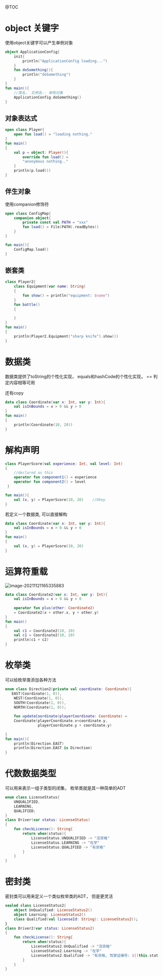 @TOC[](对象)

# object 关键字

使用object关键字可以产生单例对象

```kotlin
object ApplicationConfig{
    init{
        println("ApplicationConfig loading...")
    }
    fun doSomething(){
        println("doSomething")
    }
}
fun main(){
    //类名， 实例名-- 单例对象
    ApplicationConfig.doSomething()
}
```

## 对象表达式

```kotlin
open class Player{
    open fun load() = "loading nothing."
}
fun main()
{
    val p = object: Player(){
        override fun load() = 
        "anonymous nothing.."
    }
    println(p.load())
}
```



## 伴生对象

使用companion修饰符

```kotlin
open class ConfigMap{
    companion object{
        private const val PATH = "xxx"
        fun load() = File(PATH).readBytes()
    }
}

fun main(){
    ConfigMap.load()
}
```

## 嵌套类

```kotlin
class Player2{
    class Equipment(var name: String)
    {
        fun show() = println("equipment: $name")
    }
    fun battle()
    {
        
    }
}
fun main()
{
    println(Player2.Equipment("sharp knife").show())
}
```

# 数据类

数据类提供了toString的个性化实现， equals和hashCode的个性化实现， == 判定内容相等可用

还有copy

```kotlin
data class Coordinate(var x: Int, var y: Int){
    val isInBounds = x > 0 && y > 0
}
fun main()
{
    println(Coordinate(10, 20))
}
```

# 解构声明

```kotlin
class PlayerScore(val experience: Int, val level: Int)
{
    //declared as this
    operator fun component1() = experience
    operator fun component2() = level
 }

fun main(){
    val (x, y) = PlayerScore(10, 20)	//Okey
}
```

若定义一个数据类, 可以直接解构

```kotlin
data class Coordinate(var x: Int, var y: Int){
    val isInBounds = x > 0 && y > 0
}
fun main()
{
    val (x, y) = PlayerScore(10, 20)
}
```

# 运算符重载

![image-20211121165335883](https://i.loli.net/2021/11/21/aNwbA8sR6T7dtYK.png)

```kotlin
data class Coordinate2(var x: Int, var y: Int){
    val isInBounds = x > 0 && y > 0
    
    operator fun plus(other: Coordinate2)
    = Coordinate2(x + other.x, y + other.y)
}
fun main()
{
    val c1 = Coordinate2(10, 20)
    val c1 = Coordinate2(10, 20)
    println(c1 + c2)
}
```

# 枚举类

可以给枚举类添加各种方法

```kotlin
enum class Direction2(private val coordinate: Coordinate){
   EAST(Coordinate(1, 0)),
    WEST(Coordinate(1, 0)),
    SOUTH(Coordinate(1, 0)), 
    NORTH(Coordinate(1, 0));
    
    fun updateCoordinate(playerCoordinate: Coordinate) = 
    Coordinate(playerCoordinate.x+coordinate.y,
               playerCoordinate.y + coordinate.y)
                                                                    
}
fun main(){
    println(Direction.EAST)
    println(Direction.EAST is Direction)
}
```

# 代数数据类型

可以用来表示一组子类型的闭集， 枚举类就是其一种简单的ADT

```kotlin
enum class LicenseStatus{
    UNQUALIFIED, 
    LEARNING, 
    QUALIFIED;
}
class Driver(var status: LicenseStatus)
{
    fun checkLicense(): String{
        return when(status){
            LicenseStatus.UNQUALIFIED -> "没资格"
            LicenseStatus.LEARNING -> "在学"
            LicenseStatus.QUALIFIED -> "有资格"
        }
    }
}
```

# 密封类

密封类可以用来定义一个类似枚举类的ADT， 但是更灵活

```kotlin
sealed class LicenseStatus2{
    object UnQualified: LicenseStatus2() 
    object Learning: LicenseStatus2()
    class Qualified(val licenseId: String): LicenseStatus2();
}
class Driver2(var status: LicenseStatus2)
{
    fun checkLicense(): String{
        return when(status){
            LicenseStatus2.UnQualified -> "没资格"
            LicenseStatus2.Learning -> "在学"
            LicenseStatus2.Qualified -> "有资格, 驾驶证编号: ${(this.status as LIcenseStatus2.Qualified).licenseId}"
        }
    }
}
```

